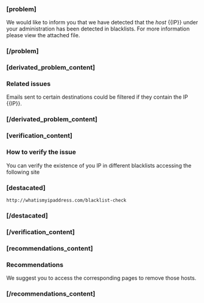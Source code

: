 ### [problem]

We would like to inform you that we have detected that the *host* {{IP}} under your administration has been detected in blacklists. For more information please view the attached file.

### [/problem]

### [derivated_problem_content]
### Related issues

Emails sent to certain destinations could be filtered if they contain the IP  {{IP}}.

### [/derivated_problem_content]


### [verification_content]
### How to verify the issue
You can verify the existence of you IP in different blacklists accessing the following site
### [destacated]
    http://whatismyipaddress.com/blacklist-check
### [/destacated]
### [/verification_content]

### [recommendations_content]
### Recommendations

We suggest you to access the corresponding pages to remove those hosts.

### [/recommendations_content]
